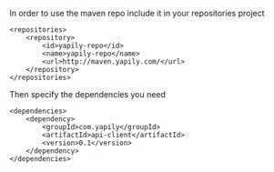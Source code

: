 In order to use the maven repo include it in your repositories project

    <repositories>
        <repository>
            <id>yapily-repo</id>
            <name>yapily-repo</name>
            <url>http://maven.yapily.com/</url>
        </repository>
    </repositories>
    
Then specify the dependencies you need

    <dependencies>
        <dependency>
            <groupId>com.yapily</groupId>
            <artifactId>api-client</artifactId>
            <version>0.1</version>
        </dependency>
    </dependencies>